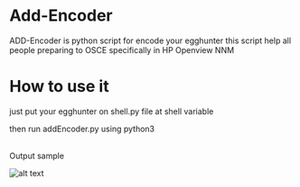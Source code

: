 # Add-Encoder

ADD-Encoder is python script for encode your egghunter this script help all people preparing to OSCE specifically in HP Openview NNM 


# How to use it

just put your egghunter on shell.py file at shell variable

then run addEncoder.py using python3

<br />
Output sample

![alt text](https://raw.githubusercontent.com/0xf1f1/Add-Encoder/master/img/Screenshot_2020-04-07_17-11-41.png)
